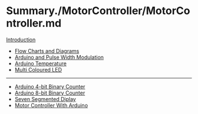 # Summary./MotorController/MotorController.md
[Introduction](./Introduction.md)
- [Flow Charts and Diagrams](./FlowChartsDiagrams/FlowChartsDiagrams.md)
- [Arduino and Pulse Width Modulation](./ArduinoPWM/ArduinoPWM.md)
- [Arduino Temperature](./ArduinoTemperature/ArduinoTemperature.md)
- [Multi Coloured LED](./MulticolouredLED/MultiColouredLED.md)

---------

- [Arduino 4-bit Binary Counter]()
- [Arduino 8-bit Binary Counter]()
- [Seven Segmented Diplay]()
- [Motor Controller With Arduino]() 
